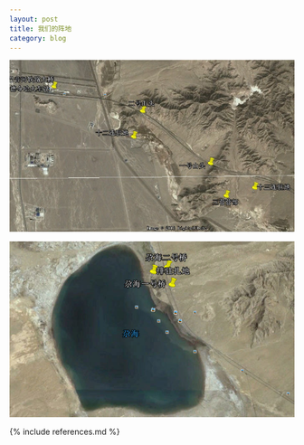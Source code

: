 ```yaml
---
layout: post
title: 我们的阵地
category: blog
---
```


![德令哈](/assets/images/map/delingha.jpg)

![尕海](/assets/images/map/gahai.jpg)

{% include references.md %}
